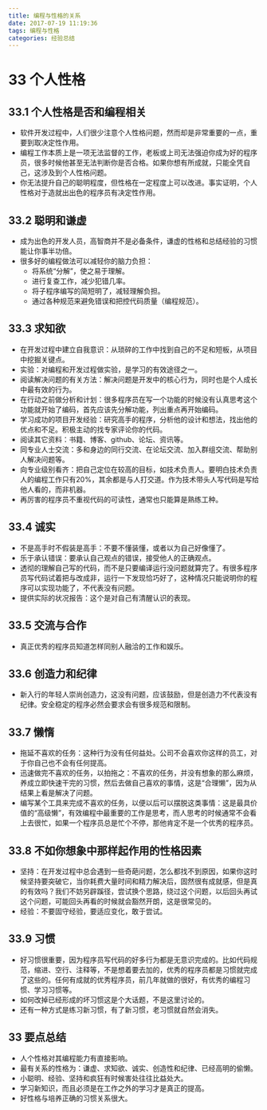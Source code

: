 ```yaml
---
title: 编程与性格的关系
date: 2017-07-19 11:19:36
tags: 编程与性格
categories: 经验总结
---
```

# 33 个人性格
## 33.1 个人性格是否和编程相关
- 软件开发过程中，人们很少注意个人性格问题，然而却是非常重要的一点，重要到取决定性作用。
- 编程工作本质上是一项无法监督的工作，老板或上司无法强迫你成为好的程序员，很多时候他甚至无法判断你是否合格。如果你想有所成就，只能全凭自己，这涉及到个人性格问题。
- 你无法提升自己的聪明程度，但性格在一定程度上可以改进。事实证明，个人性格对于造就出出色的程序员有决定性作用。
<!--more-->
## 33.2 聪明和谦虚
- 成为出色的开发人员，高智商并不是必备条件，谦虚的性格和总结经验的习惯能让你事半功倍。
- 很多好的编程做法可以减轻你的脑力负担：
    - 将系统“分解”，使之易于理解。
    - 进行复查工作，减少犯错几率。
    - 将子程序编写的简短明了，减轻理解负担。
    - 通过各种规范来避免错误和把控代码质量（编程规范）。

## 33.3 求知欲
- 在开发过程中建立自我意识：从琐碎的工作中找到自己的不足和短板，从项目中挖掘关键点。
- 实验：对编程和开发过程做实验，是学习的有效途径之一。
- 阅读解决问题的有关方法：解决问题是开发中的核心行为，同时也是个人成长中最有效的行为。
- 在行动之前做分析和计划：很多程序员在写一个功能的时候没有认真思考这个功能就开始了编码，首先应该先分解功能，列出重点再开始编码。
- 学习成功的项目开发经验：研究高手的程序，分析他的设计和想法，找出他的优点和不足。积极主动的找专家评论你的代码。
- 阅读其它资料：书籍、博客、github、论坛、资讯等。
- 同专业人士交流：多和身边的同行交流、在论坛交流、加入群组交流、帮助别人解决问题等。
- 向专业级别看齐：把自己定位在较高的目标，如技术负责人。要明白技术负责人的编程工作只有20%，其余都是与人打交道。作为技术带头人写代码是写给他人看的，而非机器。
- 再厉害的程序员不重视代码的可读性，通常也只能算是熟练工种。

## 33.4 诚实
- 不是高手时不假装是高手：不要不懂装懂，或者以为自己好像懂了。
- 乐于承认错误：要承认自己观点的错误，接受他人的正确观点。
- 透彻的理解自己写的代码，而不是只要编译运行没问题就算完了。有很多程序员写代码试着把与改成非，运行一下发现恰巧好了，这种情况只能说明你的程序可以实现功能了，不代表没有问题。
- 提供实际的状况报告：这个是对自己有清醒认识的表现。

## 33.5 交流与合作
- 真正优秀的程序员知道怎样同别人融洽的工作和娱乐。

## 33.6 创造力和纪律
- 新入行的年轻人崇尚创造力，这没有问题，应该鼓励，但是创造力不代表没有纪律。安全稳定的程序必然会要求会有很多规范和限制。

## 33.7 懒惰
- 拖延不喜欢的任务：这种行为没有任何益处。公司不会喜欢你这样的员工，对于你自己也不会有任何提高。
- 迅速做完不喜欢的任务，以拍拖之：不喜欢的任务，并没有想象的那么麻烦，养成立即快速干完的习惯，然后去做自己喜欢的事情，这是“合理懒”，因为从结果上看是解决了问题。
- 编写某个工具来完成不喜欢的任务，以便以后可以摆脱这类事情：这是最具价值的“高级懒”，有效编程中最重要的工作是思考，而人思考的时候通常不会看上去很忙，如果一个程序员总是忙个不停，那他肯定不是一个优秀的程序员。

## 33.8 不如你想象中那样起作用的性格因素
- 坚持：在开发过程中总会遇到一些奇葩问题，怎么都找不到原因，如果你这时候坚持要突破它，当你耗费大量时间和精力解决后，固然很有成就感，但是真的有效吗？我们不妨另辟蹊径，尝试换个思路，绕过这个问题，以后回头再试这个问题，可能回头再看的时候就会豁然开朗，这是很常见的。
- 经验：不要固守经验，要适应变化，敢于尝试。

## 33.9 习惯
- 好习惯很重要，因为程序员写代码的好多行为都是无意识完成的。比如代码规范，缩进、空行、注释等，不是想着要去加的，优秀的程序员都是习惯就完成了这些的。任何有成就的优秀程序员，前几年就做的很好，有优秀的编程习惯、学习习惯等。
- 如何改掉已经形成的坏习惯这是个大话题，不是这里讨论的。
- 还有一种方式是练习新习惯，有了新习惯，老习惯就自然会消失。

## 33 要点总结
- 人个性格对其编程能力有直接影响。
- 最有关系的性格为：谦虚、求知欲、诚实、创造性和纪律、已经高明的偷懒。
- 小聪明、经验、坚持和疯狂有时候害处往往比益处大。
- 学习新知识，而且必须是在工作之外的学习才是真正的提高。
- 好性格与培养正确的习惯关系很大。